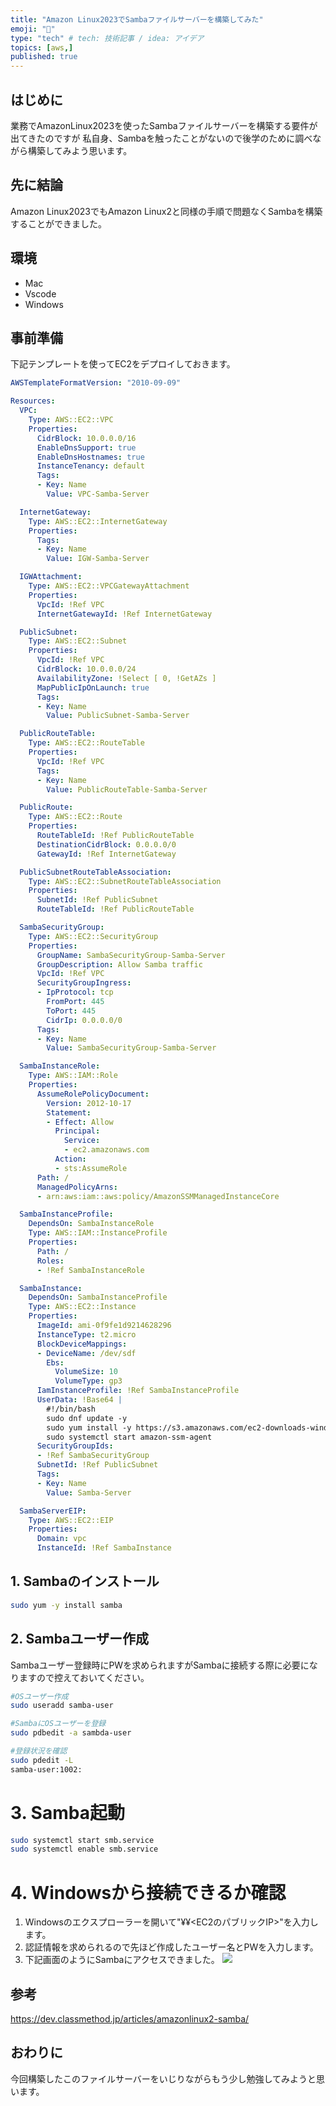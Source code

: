 ```yaml
---
title: "Amazon Linux2023でSambaファイルサーバーを構築してみた"
emoji: "🌊"
type: "tech" # tech: 技術記事 / idea: アイデア
topics: [aws,]
published: true
---
```


## はじめに
業務でAmazonLinux2023を使ったSambaファイルサーバーを構築する要件が出てきたのですが
私自身、Sambaを触ったことがないので後学のために調べながら構築してみよう思います。

## 先に結論
Amazon Linux2023でもAmazon Linux2と同様の手順で問題なくSambaを構築することができました。

## 環境
- Mac
- Vscode
- Windows

## 事前準備
下記テンプレートを使ってEC2をデプロイしておきます。
```yml
AWSTemplateFormatVersion: "2010-09-09"

Resources:
  VPC:
    Type: AWS::EC2::VPC
    Properties:
      CidrBlock: 10.0.0.0/16
      EnableDnsSupport: true
      EnableDnsHostnames: true
      InstanceTenancy: default
      Tags:
      - Key: Name
        Value: VPC-Samba-Server

  InternetGateway:
    Type: AWS::EC2::InternetGateway
    Properties:
      Tags:
      - Key: Name
        Value: IGW-Samba-Server

  IGWAttachment:
    Type: AWS::EC2::VPCGatewayAttachment
    Properties:
      VpcId: !Ref VPC
      InternetGatewayId: !Ref InternetGateway

  PublicSubnet:
    Type: AWS::EC2::Subnet
    Properties:
      VpcId: !Ref VPC
      CidrBlock: 10.0.0.0/24
      AvailabilityZone: !Select [ 0, !GetAZs ]
      MapPublicIpOnLaunch: true
      Tags:
      - Key: Name
        Value: PublicSubnet-Samba-Server

  PublicRouteTable:
    Type: AWS::EC2::RouteTable
    Properties:
      VpcId: !Ref VPC
      Tags:
      - Key: Name
        Value: PublicRouteTable-Samba-Server

  PublicRoute:
    Type: AWS::EC2::Route
    Properties:
      RouteTableId: !Ref PublicRouteTable
      DestinationCidrBlock: 0.0.0.0/0
      GatewayId: !Ref InternetGateway

  PublicSubnetRouteTableAssociation:
    Type: AWS::EC2::SubnetRouteTableAssociation
    Properties:
      SubnetId: !Ref PublicSubnet
      RouteTableId: !Ref PublicRouteTable

  SambaSecurityGroup:
    Type: AWS::EC2::SecurityGroup
    Properties:
      GroupName: SambaSecurityGroup-Samba-Server
      GroupDescription: Allow Samba traffic
      VpcId: !Ref VPC
      SecurityGroupIngress:
      - IpProtocol: tcp
        FromPort: 445
        ToPort: 445
        CidrIp: 0.0.0.0/0
      Tags:
      - Key: Name
        Value: SambaSecurityGroup-Samba-Server

  SambaInstanceRole:
    Type: AWS::IAM::Role
    Properties:
      AssumeRolePolicyDocument:
        Version: 2012-10-17
        Statement:
        - Effect: Allow
          Principal:
            Service:
            - ec2.amazonaws.com
          Action:
          - sts:AssumeRole
      Path: /
      ManagedPolicyArns:
      - arn:aws:iam::aws:policy/AmazonSSMManagedInstanceCore

  SambaInstanceProfile:
    DependsOn: SambaInstanceRole
    Type: AWS::IAM::InstanceProfile
    Properties:
      Path: /
      Roles:
      - !Ref SambaInstanceRole

  SambaInstance:
    DependsOn: SambaInstanceProfile
    Type: AWS::EC2::Instance
    Properties:
      ImageId: ami-0f9fe1d9214628296
      InstanceType: t2.micro
      BlockDeviceMappings:
      - DeviceName: /dev/sdf
        Ebs:
          VolumeSize: 10
          VolumeType: gp3
      IamInstanceProfile: !Ref SambaInstanceProfile
      UserData: !Base64 |
        #!/bin/bash
        sudo dnf update -y
        sudo yum install -y https://s3.amazonaws.com/ec2-downloads-windows/SSMAgent/latest/linux_amd64/amazon-ssm-agent.rpm
        sudo systemctl start amazon-ssm-agent
      SecurityGroupIds:
      - !Ref SambaSecurityGroup
      SubnetId: !Ref PublicSubnet
      Tags:
      - Key: Name
        Value: Samba-Server

  SambaServerEIP:
    Type: AWS::EC2::EIP
    Properties:
      Domain: vpc
      InstanceId: !Ref SambaInstance
```

## 1. Sambaのインストール
```bash
sudo yum -y install samba
```

## 2. Sambaユーザー作成
 Sambaユーザー登録時にPWを求められますがSambaに接続する際に必要になりますので控えておいてください。
```bash
#OSユーザー作成
sudo useradd samba-user

#SambaにOSユーザーを登録
sudo pdbedit -a sambda-user

#登録状況を確認
sudo pdedit -L
samba-user:1002:
```

# 3. Samba起動
```bash
sudo systemctl start smb.service
sudo systemctl enable smb.service
```

# 4. Windowsから接続できるか確認
1. Windowsのエクスプローラーを開いて"¥¥<EC2のパブリックIP>"を入力します。
2. 認証情報を求められるので先ほど作成したユーザー名とPWを入力します。
3. 下記画面のようにSambaにアクセスできました。
![](/images/samba_win01.png)

## 参考
https://dev.classmethod.jp/articles/amazonlinux2-samba/

## おわりに
今回構築したこのファイルサーバーをいじりながらもう少し勉強してみようと思います。
